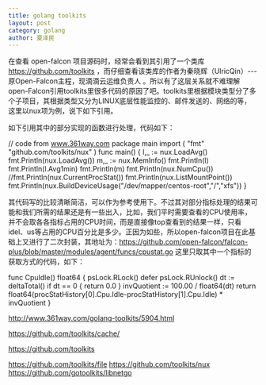 ```yaml
---
title: golang toolkits
layout: post
category: golang
author: 夏泽民
---
```

在查看 open-falcon 项目源码时，经常会看到其引用了一个类库 https://github.com/toolkits ，而仔细查看该类库的作者为秦晓辉（UlricQin）--- 原Open-Falcon主程，现滴滴云运维负责人 。所以有了这层关系就不难理解open-Falcon引用toolkits里很多代码的原因了吧。toolkits里根据模块类型分了多个子项目，其根据类型又分为LINUX底层性能监控的、邮件发送的、网络的等，这里以nux项为例，说下如下引用。
<!-- more -->
如下引用其中的部分实现的函数进行处理，代码如下：

// code from www.361way.com
package main
import (
"fmt"
"github.com/toolkits/nux"
)
func main() {
l,_ := nux.LoadAvg()
fmt.Println(nux.LoadAvg())
m,_ := nux.MemInfo()
fmt.Println(l)
fmt.Println(l.Avg1min)
fmt.Println(m)
fmt.Println(nux.NumCpu())
//fmt.Println(nux.CurrentProcStat())
fmt.Println(nux.ListMountPoint())
fmt.Println(nux.BuildDeviceUsage("/dev/mapper/centos-root","/","xfs"))
}

其代码写的比较清晰简洁，可以作为参考使用下。不过其对部分指标处理的结果可能和我们所需的结果还是有一些出入，比如，我们平时需要查看的CPU使用率，并不会取各各指标占用的CPU时间，而是直接像top查看到的结果一样，只看idel、us等占用的CPU百分比是多少。正因为如些，所以open-falcon项目在此基础上又进行了二次封装，其地址为：https://github.com/open-falcon/falcon-plus/blob/master/modules/agent/funcs/cpustat.go 这里只取其中一个指标的获取方式的代码，如下：

func CpuIdle() float64 {
psLock.RLock()
defer psLock.RUnlock()
dt := deltaTotal()
if dt == 0 {
return 0.0
}
invQuotient := 100.00 / float64(dt)
return float64(procStatHistory[0].Cpu.Idle-procStatHistory[1].Cpu.Idle) * invQuotient
}

http://www.361way.com/golang-toolkits/5904.html

https://github.com/toolkits/cache/

https://github.com/toolkits

https://github.com/toolkits/file
https://github.com/toolkits/nux
https://github.com/gotoolkits/libnetgo

